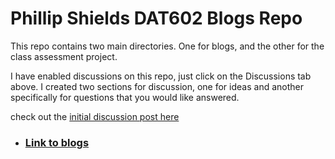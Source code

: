 # Phillip Shields DAT602 Blogs Repo

This repo contains two main directories. One for blogs, and the other for the class assessment project.

I have enabled discussions on this repo, just click on the Discussions tab above. I created two sections for discussion, one for ideas and another specifically for questions that you would like answered.

check out the [initial discussion post here](https://github.com/Phillip-D-Shields/dat602-repo/discussions)



- ### [Link to blogs](https://github.com/Phillip-D-Shields/dat602-repo/blob/master/blogs/)




